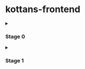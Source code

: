 # kottans-frontend

<details>
<summary>

### Stage 0
</summary>

#### 0. Git and GitHub

Working with Git was new to me. VSC provides many opportunities for project control. Allows you to follow the project step by step. If necessary - undo changes and many more.

<details><summary>Screenshots</summary>

![Git1](https://user-images.githubusercontent.com/109612439/182105312-322e6147-2dee-489e-a35f-1ac0c3fb59b4.jpg)
![Git2](https://user-images.githubusercontent.com/109612439/182105324-c1693a36-50ed-45af-a15b-751d3673cb1e.jpg)
![learngitbranching1](https://user-images.githubusercontent.com/109612439/182105327-66da5863-999d-4a0e-b838-f96b8b7c7a33.jpg)
![learngitbranching2](https://user-images.githubusercontent.com/109612439/182105329-d2283a83-aaa7-4577-b35f-5e98ddb602da.jpg)

</details>

#### 1. Linux, Command Line, HTTP Tools

In this task I learned the basic Linux commands and learned information about HTTP protocol. Most of the command I learned when I worked with Git. Learn about the updated HTTP protocol HTTP/1.1. From its new mines there are parallels and permanent connections. They increase client server service speed. HTTP - a protocol that every web developer should know!=)))

<details><summary>Screenshots</summary>

![Screen1](/task_linux_cli/Screen1.jpg)
![Screen2](/task_linux_cli/Screen2.jpg)
![Screen3](/task_linux_cli/Screen3.jpg)
![Screen4](/task_linux_cli/Screen4.jpg)

</details>

#### 2. GitHub and Collaboration

GitHub provides many tools to work together on a project. Working with remote repositories was new to me and at the same time exciting.

<details><summary>Screenshots</summary>

![GitWeek3](/task_git_collaboration/GitWeek3.jpg)
![GitWeek4](/task_git_collaboration/GitWeek4.jpg)
![learngitbranching1](/task_git_collaboration/learngitbranching1.jpg)
![learngitbranching2](/task_git_collaboration/learngitbranching2.jpg)

</details>

### Front-End Basics

#### 3. Intro to HTML & CSS

In this task I reviewed the basic elements of HTML and CSS. I was familiar with the basic rules, but some became new to me.
Learned how the **_box-sizing_** works. Learned how **_margin collapse_** happens. This knowledge will be useful when working with CSS-styles.

<details><summary>Screenshots</summary>

![Codecademy](/task_html_css_intro/Codecademy.jpg)
![Coursera_HTML_W1](/task_html_css_intro/Coursera_HTML_W1.jpg)
![Coursera_HTML_W2](/task_html_css_intro/Coursera_HTML_W2.jpg)

</details>

#### 4. Responsive Web Design

Got acquainted with the tools for creating adaptive design sites. In the past, these games were held, so it was not new. **_Grid_** and **_Flex_** offer a lot of opportunities to host content.

<details><summary>Screenshots</summary>

![Flexbox_Froggy](/task_responsive_web_design/Flexbox_Froggy.jpg)
![GridGarden](/task_responsive_web_design/GridGarden.jpg)

</details>

#### 5. HTML & CSS Practice

My [DEMO](https://olexiydobroskok.github.io/app__Popup/) | [CodeBase](https://github.com/OlexiyDobroskok/app__Popup/)

In this assignment, I learned how to apply my knowledge of HTML and CSS to create pop-up menu.
New to me was the use of checkboxes to hide menu items.
Learned the rules of alt attributes.
The reviewer helped to pay attention to some details, which helped make the code valid,thank you.

#### 6. JavaScript Basics

The topic is very big. Some of the basics I recently reviewed, so the first few topics didn't cause any difficulty. The last topic, **Algorithm Scripting Challenges**, did not. Going through it, I realized that I'm only a few steps away from the start, but the basic resource for moving forward is already there.

> New for me were such methods as:

    - Array.filter();
    - Array.map();
    - Array.reduce();
    - Array.slice();
    - Array.splice();
    - Object.hasOwnProperty();
    - String.split();
    - String.replace();

Many of these methods will be very useful in the future.

<details><summary>Screenshots</summary>

![coursera_JS_Basic](/task_js_basics/coursera_JS_Basic.png)
![FreeCodeCamp_JS-Basic](/task_js_basics/FreeCodeCamp_JS-Basic.png)
![FreeCodeCamp_Basik-Data](/task_js_basics/FreeCodeCamp_Basik-Data.png)
![FreeCodeCamp_Basik-Scripting](/task_js_basics/FreeCodeCamp_Basik-Scripting.png)
![FreeCodeCamp_ES6](/task_js_basics/FreeCodeCamp_ES6.png)
![FreeCodeCamp_Functional-Programming](/task_js_basics/FreeCodeCamp_Functional-Programming.png)
![FreeCodeCamp_Intermediate_Algorithm](/task_js_basics/FreeCodeCamp_Intermediate_Algorithm.png)

</details>

#### 7. Document Object Model

My [DEMO](https://olexiydobroskok.github.io/JS__DOM/) | [CodeBase](https://github.com/OlexiyDobroskok/JS__DOM)

In the practical task, I learned how to create elements in the DOM-tree , learned about event delegation.
The main difficulty was the optimization of the code, I got confused with the destructuring of the array, but the reviewer helped me cope with this.

I really liked the lectures on coursera. The event listener adds so many possibilities for interesting ideas on the site. Let's do it! =))

**Algorithm Scripting Challenges** still a difficult task, some I completed by myself, but in some, I had to look at the prompts, as experience is still not enough. But I remembered the school curriculum. For the future, take the lens method _Array.prototype.every()_

<details><summary>Screenshots</summary>

![Coursera_DOM](/task_js_dom/Coursera_DOM.png)
![FreeCode_EAS_taskDOM](/task_js_dom/FreeCode_EAS_taskDOM.png)

</details>

#### 8. Building a Tiny JS World (pre-OOP)

My [DEMO](https://olexiydobroskok.github.io/a-tiny-JS-world/) [CodeBase](https://github.com/OlexiyDobroskok/a-tiny-JS-world/tree/master)

Not very difficult task. The first steps of OOP, practiced with the methods of arrays. Got good recommendations for writing the method of array.

#### 9. Object Oriented JS

My [DEMO](https://olexiydobroskok.github.io/Frogger__Game/) | [CodeBase](https://github.com/OlexiyDobroskok/Frogger__Game) | [CODEWARS](https://www.codewars.com/users/Netfix)

It was interesting to feel like a game developer. That was my first time with the OOP. Learned how to inherit prototypes and create templates.

<details><summary>Screenshots</summary>

![codewars](/task_js_oop/codewars.png)

</details>

#### 10. OOP exercise

My [DEMO](https://olexiydobroskok.github.io/a-tiny-JS-world/) | [CodeBase](https://github.com/OlexiyDobroskok/a-tiny-JS-world/tree/master)

Good task. Learned to create and inherit classes.Learned about the presence of static methods and properties of the class. Learned the difficulty in creating hybrids, hello cat woman! = )Learned that you can’t create the world using the static methods of the residents themselves, the world must be a collection of residents or a class with a large population. Took a shot at the ternary operators. With them the code looks cleaner.

#### 11. Memory pair game

My [DEMO](https://olexiydobroskok.github.io/MemoryPairGame/) | [CodeBase](https://github.com/OlexiyDobroskok/MemoryPairGame)

#### 12. Friends App

My [DEMO](https://olexiydobroskok.github.io/FriendsApp/) | [CodeBase](https://github.com/OlexiyDobroskok/FriendsApp)

</details>
<details>
<summary>

### Stage 1
</summary>

### Homework

#### 1. HTML FORM

[TASK](https://github.com/kottans/frontend/blob/2022_UA/tasks/html-form.md) | [DEMO](https://olexiydobroskok.github.io/checkout-page/) | [CodeBase](https://github.com/OlexiyDobroskok/checkout-page)

<details>
<summary>

### HTML / CSS
</summary>

#### Lections

[1. Специфікація та стандарт HTML](https://www.youtube.com/watch?v=DriWt09EmEw&ab_channel=Kottans)

[2. Основи CSS](https://www.youtube.com/watch?v=LDMr5UFtC6g&ab_channel=Kottans)

[3. Розбір завдання по розмітці форми 2022](https://www.youtube.com/watch?v=C-7__3zx00k&ab_channel=Kottans)

#### Сompendium

[1. Конспект специфікації HTML](https://viktor-yakubiv.github.io/slides/html.html)

[2. Основи CSS — конспект](https://github.com/kottans/frontend/blob/2022_UA/notes/css.md)

[3. Базові рекомендації по доступності](https://github.com/kottans/frontend/blob/2022_UA/notes/accessibility.md)

[4. Деякі підходи до компонування](https://github.com/kottans/frontend/blob/2022_UA/notes/layouts.md)

</details>
<details>
<summary>

### How browser works. DOM
</summary> 

[1. Interface. Browser. Web API](https://drive.google.com/file/d/1qXgxepq1N5WyM0aezk-efV5K0TgHQW8P/view?usp=share_link)

[2. Browser rendering](https://drive.google.com/file/d/1CienGmokeFZqWh3awiLQ830F6fIg_dUi/view) 



</details>
</details>

